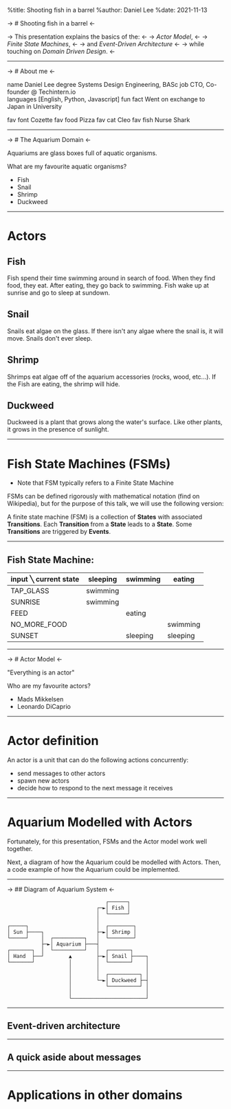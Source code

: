 %title: Shooting fish in a barrel
%author: Daniel Lee
%date: 2021-11-13

-> # Shooting fish in a barrel <-

-> This presentation explains the basics of the: <-
-> _Actor Model_, <-
-> _Finite State Machines_, <-
-> and _Event-Driven Architecture_ <-
-> while touching on _Domain Driven Design_. <-

---

-> # About me <-

name            Daniel Lee
degree          Systems Design Engineering, BASc
job             CTO, Co-founder @ Techintern.io    
languages       [English, Python, Javascript]
fun fact        Went on exchange to Japan in University

fav font        Cozette
fav food        Pizza
fav cat         Cleo
fav fish        Nurse Shark

---

-> # The Aquarium Domain <-

Aquariums are glass boxes full of aquatic organisms.

What are my favourite aquatic organisms?

- Fish
- Snail
- Shrimp
- Duckweed

---

# Actors

## Fish

Fish spend their time swimming around in search of food.
When they find food, they eat. After eating, they go back to swimming.
Fish wake up at sunrise and go to sleep at sundown.

## Snail

Snails eat algae on the glass.
If there isn't any algae where the snail is, it will move.
Snails don't ever sleep.

## Shrimp

Shrimps eat algae off of the aquarium accessories (rocks, wood, etc...).
If the Fish are eating, the shrimp will hide.

## Duckweed

Duckweed is a plant that grows along the water's surface.
Like other plants, it grows in the presence of sunlight.

---

# Fish State Machines (FSMs)

- Note that FSM typically refers to a Finite State Machine

FSMs can be defined rigorously with mathematical notation (find on Wikipedia),
but for the purpose of this talk, we will use the following version:

A finite state machine (FSM) is a collection of **States** with associated **Transitions**.
Each **Transition** from a **State** leads to a **State**.
Some **Transitions** are triggered by **Events**.

---

## Fish State Machine:

| input ╲ current state | sleeping | swimming | eating   |
| --------------------- | -------- | -------- | -------- |
| TAP_GLASS             | swimming |          |          |
| SUNRISE               | swimming |          |          |
| FEED                  |          | eating   |          |
| NO_MORE_FOOD          |          |          | swimming |
| SUNSET                |          | sleeping | sleeping |

---

-> # Actor Model <-

"Everything is an actor"

Who are my favourite actors?
- Mads Mikkelsen
- Leonardo DiCaprio

---

# Actor definition

An actor is a unit that can do the following actions concurrently:

- send messages to other actors
- spawn new actors
- decide how to respond to the next message it receives

---

# Aquarium Modelled with Actors

Fortunately, for this presentation, FSMs and the Actor model
work well together.

Next, a diagram of how the Aquarium could be modelled with Actors.
Then, a code example of how the Aquarium could be implemented.

---

-> ## Diagram of Aquarium System <-

```
                                ┌──────┐
                             ┌─►│ Fish │
                             │  └──────┘
                             │
┌─────┐                      │  ┌────────┐
│ Sun ├────┐                 ├─►│ Shrimp │
└─────┘    │  ┌──────────┐   │  └────────┘
           ├─►│ Aquarium ├───┤        
┌───────┐  │  └──────────┘   │  ┌───────┐
│ Hand  ├──┘        ▲        ├─►│ Snail ├────┐
└───────┘           │        │  └───────┘    │
                    │        │               │
                    │        │  ┌──────────┐ │
                    │        └─►│ Duckweed ├─┤
                    │           └──────────┘ │
                    │                        │
                    └────────────────────────┘

```

---

## Event-driven architecture

---
## A quick aside about messages
---
# Applications in other domains

